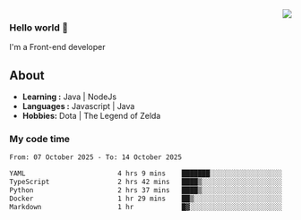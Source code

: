 <img align='right' src="https://github-readme-stats.vercel.app/api?username=jumodada&show_icons=true&theme=vue">

### Hello world 👋

I'm a Front-end developer 
    
## About
-  **Learning :** Java | NodeJs
-  **Languages :** Javascript | Java
-  **Hobbies:** Dota | The Legend of Zelda

### My code time

<!--START_SECTION:waka-->

```txt
From: 07 October 2025 - To: 14 October 2025

YAML                       4 hrs 9 mins    ███████░░░░░░░░░░░░░░░░░░   27.42 %
TypeScript                 2 hrs 42 mins   ████▒░░░░░░░░░░░░░░░░░░░░   17.83 %
Python                     2 hrs 37 mins   ████▒░░░░░░░░░░░░░░░░░░░░   17.31 %
Docker                     1 hr 29 mins    ██▒░░░░░░░░░░░░░░░░░░░░░░   09.81 %
Markdown                   1 hr            █▓░░░░░░░░░░░░░░░░░░░░░░░   06.70 %
```

<!--END_SECTION:waka-->
